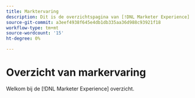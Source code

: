 ```yaml
---
title: Marktervaring
description: Dit is de overzichtspagina van [!DNL Marketer Experience].
source-git-commit: a3eef4938f645e4db1db335aa36d988c93921f18
workflow-type: tm+mt
source-wordcount: '15'
ht-degree: 0%

---
```



# Overzicht van markervaring

Welkom bij de [!DNL Marketer Experience] overzicht.
